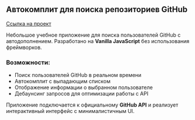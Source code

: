 ## Автокомплит для поиска репозиториев GitHub

[Ссылка на проект](https://vladislavostudin.github.io/Github-API-autocomplete/)

Небольшое учебное приложение для поиска пользователей GitHub с автодополнением. Разработано на **Vanilla JavaScript** без использования фреймворков.

### Возможности:
- Поиск пользователей GitHub в реальном времени
- Автокомплит с выпадающим списком
- Отображение информации о выбранном пользователе
- Дебаунсинг запросов для оптимизации работы с API

Приложение подключается к официальному **GitHub API** и реализует интерактивный интерфейс с минималистичным UI.
